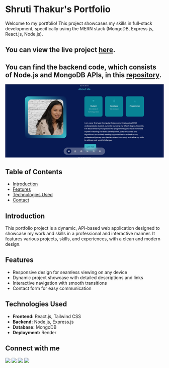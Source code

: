 # Shruti Thakur's Portfolio

Welcome to my portfolio! This project showcases my skills in full-stack development, specifically using the MERN stack (MongoDB, Express.js, React.js, Node.js). 

## You can view the live project [here](https://portfolio-kh60.onrender.com/).

## You can find the backend code, which consists of Node.js and MongoDB APIs, in this [repository](https://github.com/Shruti2-0Thakur/api_portfolio).

![Portfolio Screenshot](src/assets/portfolio.png)

## Table of Contents

- [Introduction](#introduction)
- [Features](#features)
- [Technologies Used](#technologies-used)
- [Contact](#Connect-with-me)

## Introduction

This portfolio project is a dynamic, API-based web application designed to showcase my work and skills in a professional and interactive manner. It features various projects, skills, and experiences, with a clean and modern design.

## Features

- Responsive design for seamless viewing on any device
- Dynamic project showcase with detailed descriptions and links
- Interactive navigation with smooth transitions
- Contact form for easy communication

## Technologies Used

- **Frontend:** React.js, Tailwind CSS
- **Backend:** Node.js, Express.js
- **Database:** MongoDB
- **Deployment:** Render

## Connect with me
<div> <a href="https://www.linkedin.com/in/shrutithakur20/" target="_blank"><img src="https://img.shields.io/badge/LinkedIn-0077B5?style=for-the-badge&logo=linkedin&logoColor=white" target="_blank"></a>
<a href="https://github.com/Shruti2-0Thakur" target="_blank"><img src="https://img.shields.io/badge/GitHub-100000?style=for-the-badge&logo=github&logoColor=white" target="_blank"></a>
<a href="https://www.instagram.com/_thakur_._shruti_/?igsh=MTd2ZWw1NWxmOWV1MA%3D%3D" target="_blank"><img src="https://img.shields.io/badge/Instagram-E4405F?style=for-the-badge&logo=instagram&logoColor=white" target="_blank"></a>
<a href = "mailto:shrutithakur9508@gmail.com"><img src="https://img.shields.io/badge/-Gmail-%23333?style=for-the-badge&logo=gmail&logoColor=white" target="_blank"></a>
</div>
